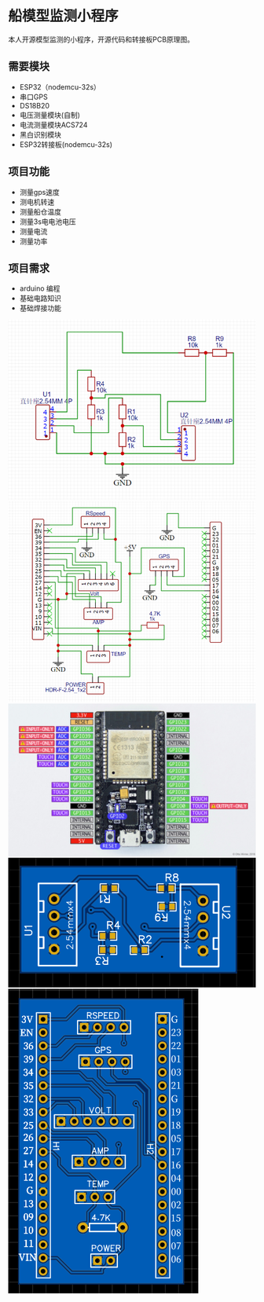 # 船模型监测小程序
本人开源模型监测的小程序，开源代码和转接板PCB原理图。
## 需要模块
- ESP32（nodemcu-32s）
- 串口GPS
- DS18B20
- 电压测量模块(自制)
- 电流测量模块ACS724
- 黑白识别模块
- ESP32转接板(nodemcu-32s)
## 项目功能
- 测量gps速度
- 测电机转速
- 测量船仓温度
- 测量3s电电池电压
- 测量电流
- 测量功率
## 项目需求
- arduino 编程
- 基础电路知识
- 基础焊接功能


![image](https://github.com/sunke-github/Boat_power_monitor_esp32/blob/main/%E7%94%B5%E5%8E%8B%E6%B5%8B%E9%87%8F%E5%8E%9F%E7%90%86%E5%9B%BE.png)
![image](https://github.com/sunke-github/Boat_power_monitor_esp32/blob/main/%E8%BD%AC%E6%8E%A5%E6%9D%BF%E5%8E%9F%E7%90%86%E5%9B%BE.png)
![image](https://github.com/sunke-github/Boat_power_monitor_esp32/blob/main/nodemcu_esp32-full.jpg)
![image](https://github.com/sunke-github/Boat_power_monitor_esp32/blob/main/%E7%94%B5%E5%8E%8B%E6%B5%8B%E9%87%8F%E6%A8%A1%E5%9D%97.png)
![image](https://github.com/sunke-github/Boat_power_monitor_esp32/blob/main/%E8%BD%AC%E6%8E%A5%E6%9D%BF1.png)


